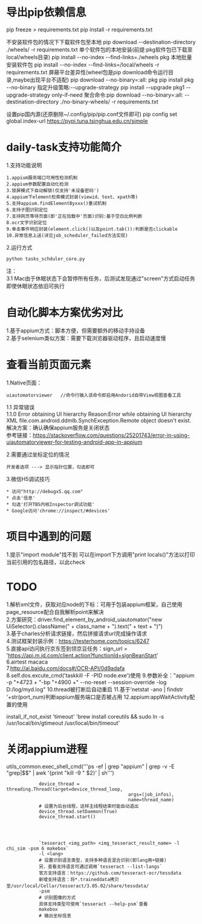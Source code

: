 # 导出pip依赖信息
pip freeze > requirements.txt
pip install -r requirements.txt

不安装软件包的情况下下载软件包至本地
pip download --destination-directory ./wheels/ -r requirements.txt
单个软件包的本地安装(前提:pkg软件包已下载至local/wheels目录)
pip install --no-index --find-links=./wheels pkg
本地批量安装软件包
pip install --no-index --find-links=/local/wheels -r requirements.txt
屏蔽平台差异性(wheel包是pip download命令运行目录,maybe出现平台不适配)
pip download --no-binary=:all: pkg
pip install pkg --no-binary
指定升级策略:--upgrade-strategy
pip install --upgrade pkg1 --upgrade-strategy only-if-need
聚合命令:pip download --no-binary=:all: --destination-directory ./no-binary-wheels/ -r requirements.txt

设置pip国内源(还原删除~/.config/pip/pip.conf文件即可)
pip config set global.index-url https://pypi.tuna.tsinghua.edu.cn/simple

# daily-task支持功能简介
1.支持功能说明
```
1.appium服务端口可用性检测机制
2.appium参数配置自动化检测
3.锁屏模式下自动解锁(仅支持'未设备密码')
4.appium下element检索模式封装(viewid、text、xpath等)
5.支持appium.findElementByxxx()重试机制
6.支持子图识别定位
7.支持网页等待页面(即'正在加载中'页面)识别:基于空白比例判断
8.ocr文字识别定位
9.单击事件响应封装(element.click()以及point.tab()):判断是否clickable
10.异常信息上送(详见job_scheduler_failed方法实现)
```
2.运行方式
```
python tasks_schduler_core.py
```
注：      
3.1 Mac由于休眠状态下会暂停所有任务，后测试发现通过"screen"方式启动任务即使休眠状态依旧可执行

# 自动化脚本方案优劣对比
1.基于appium方式：脚本方便，但需要额外的移动手持设备  
2.基于selenium类似方案：需要下载浏览器驱动程序，且启动速度慢  


# 查看当前页面元素
1.Native页面：
```
uiautomatorviewer   //命令行输入该命令即启用Andorid自带View视图查看工具
```
1.1 异常错误    
1.1.0 Error obtaining UI hierarchy  Reason:Error while obtaining UI hierarchy XML file.com.android.ddmlb.SynchException.Remote object doesn't exist.    
解决方案：确认确保appium服务是关闭状态  
参考链接：https://stackoverflow.com/questions/25201743/error-in-using-uiautomatorviewer-for-testing-android-app-in-appium

2.需要通过坐标定位的情况
```
开发者选项 ---> 显示指针位置，勾选即可
```
3.微信H5调试技巧
```
* 访问"http://debugx5.qq.com" 
* 点击'信息'
* 勾选'打开TBS内核Inspector调试功能'
* Google访问'chrome://inspect/#devices'
```


# 项目中遇到的问题     
1.提示"import module"找不到
可以在import下方调用"print locals()"方法以打印当前引用的包名路径，以此check     


# TODO
1.解析xml文件，获取对应node的下标：可用于包装appium框架，自己使用page_resource配合自我解析point来解决      
2.方案研究：driver.find_element_by_android_uiautomator("new UiSelector().className(" + class_name + ").text(" + text + ")")  
3.基于charles分析请求链接，然后拼接请求url完成操作请求   
4.测试框架封装示例：https://testerhome.com/topics/6247   
5.直接api访问执行京东签到领京豆任务：sign_url = 'https://api.m.jd.com/client.action?functionId=signBeanStart'   
6.airtest macaca      
7.http://ai.baidu.com/docs#/OCR-API/0d9adafa  
8.self.dos.excute_cmd('taskkill -F -PID node.exe')使用
9.参数补全："appium -p "+4723 + "-bp "+4900 +" --no-reset --session-override -log D:/log/myd.log"
10.thread被打断后自动重启
11.基于'netstat -ano | findstr '+str(port_num)判断appium服务端口是否被占用
12.appium:appWaitActivity配置的使用


install_if_not_exist 'timeout' 'brew install coreutils && sudo ln -s /usr/local/bin/gtimeout /usr/local/bin/timeout'

# 关闭appium进程
utils_common.exec_shell_cmd('''ps -ef | grep "appium" | grep -v -E "grep|$$" | awk  '{print "kill -9 " $2}' | sh''')


                device_thread = threading.Thread(target=device_thread_loop,
                                                 args=(job_infos),
                                                 name=thread_name)
                # 设置为后台线程，这样主线程结束时能自动退出
                device_thread.setDaemon(True)
                device_thread.start()




                `tesseract <img_path> <img_tesseract_result_name> -l chi_sim -psm 6 makebox`
                -l <lang>
                # 设置识别语言类型，支持多种语言混合识别(即lang用+链接)
                另，查看支持语言可通过调用`tesseract --list-langs`
                官方支持语言：https://github.com/tesseract-ocr/tessdata
                新增支持语言：将*.traineddata拷贝至/usr/local/Cellar/tesseract/3.05.02/share/tessdata/
                -psm
                # 识别图像的方式
                具体支持类型可使用`tesseract --help-psm`查看
                makebox
                # 输出坐标信息